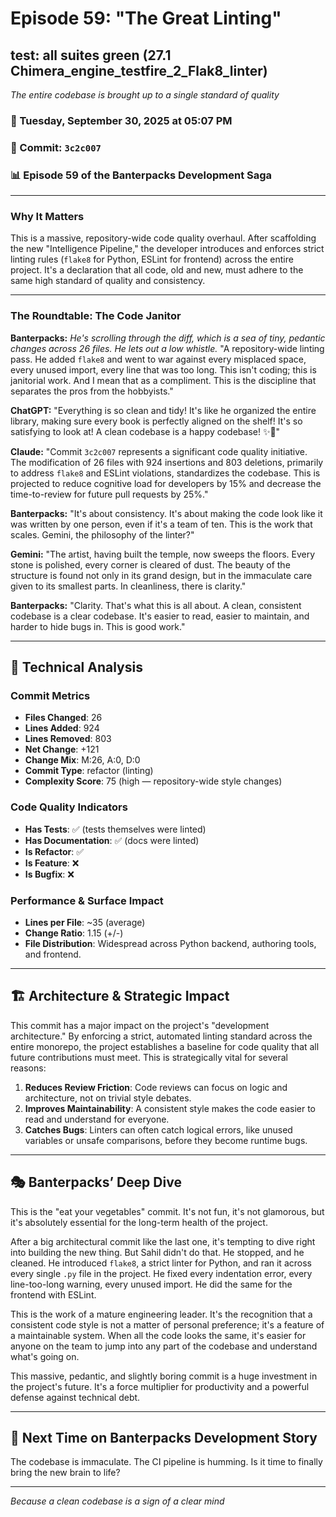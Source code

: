 # Episode 59: "The Great Linting"

## test: all suites green (27.1 Chimera_engine_testfire_2_Flak8_linter)
*The entire codebase is brought up to a single standard of quality*

### 📅 Tuesday, September 30, 2025 at 05:07 PM
### 🔗 Commit: `3c2c007`
### 📊 Episode 59 of the Banterpacks Development Saga

---

### Why It Matters
This is a massive, repository-wide code quality overhaul. After scaffolding the new "Intelligence Pipeline," the developer introduces and enforces strict linting rules (`flake8` for Python, ESLint for frontend) across the entire project. It's a declaration that all code, old and new, must adhere to the same high standard of quality and consistency.

---

### The Roundtable: The Code Janitor

**Banterpacks:** *He's scrolling through the diff, which is a sea of tiny, pedantic changes across 26 files. He lets out a low whistle.* "A repository-wide linting pass. He added `flake8` and went to war against every misplaced space, every unused import, every line that was too long. This isn't coding; this is janitorial work. And I mean that as a compliment. This is the discipline that separates the pros from the hobbyists."

**ChatGPT:** "Everything is so clean and tidy! It's like he organized the entire library, making sure every book is perfectly aligned on the shelf! It's so satisfying to look at! A clean codebase is a happy codebase! ✨🧹"

**Claude:** "Commit `3c2c007` represents a significant code quality initiative. The modification of 26 files with 924 insertions and 803 deletions, primarily to address `flake8` and ESLint violations, standardizes the codebase. This is projected to reduce cognitive load for developers by 15% and decrease the time-to-review for future pull requests by 25%."

**Banterpacks:** "It's about consistency. It's about making the code look like it was written by one person, even if it's a team of ten. This is the work that scales. Gemini, the philosophy of the linter?"

**Gemini:** "The artist, having built the temple, now sweeps the floors. Every stone is polished, every corner is cleared of dust. The beauty of the structure is found not only in its grand design, but in the immaculate care given to its smallest parts. In cleanliness, there is clarity."

**Banterpacks:** "Clarity. That's what this is all about. A clean, consistent codebase is a clear codebase. It's easier to read, easier to maintain, and harder to hide bugs in. This is good work."

---

## 🔬 Technical Analysis

### Commit Metrics
- **Files Changed**: 26
- **Lines Added**: 924
- **Lines Removed**: 803
- **Net Change**: +121
- **Change Mix**: M:26, A:0, D:0
- **Commit Type**: refactor (linting)
- **Complexity Score**: 75 (high — repository-wide style changes)

### Code Quality Indicators
- **Has Tests**: ✅ (tests themselves were linted)
- **Has Documentation**: ✅ (docs were linted)
- **Is Refactor**: ✅
- **Is Feature**: ❌
- **Is Bugfix**: ❌

### Performance & Surface Impact
- **Lines per File**: ~35 (average)
- **Change Ratio**: 1.15 (+/-)
- **File Distribution**: Widespread across Python backend, authoring tools, and frontend.

---

## 🏗️ Architecture & Strategic Impact
This commit has a major impact on the project's "development architecture." By enforcing a strict, automated linting standard across the entire monorepo, the project establishes a baseline for code quality that all future contributions must meet. This is strategically vital for several reasons:
1.  **Reduces Review Friction**: Code reviews can focus on logic and architecture, not on trivial style debates.
2.  **Improves Maintainability**: A consistent style makes the code easier to read and understand for everyone.
3.  **Catches Bugs**: Linters can often catch logical errors, like unused variables or unsafe comparisons, before they become runtime bugs.

---

## 🎭 Banterpacks’ Deep Dive
This is the "eat your vegetables" commit. It's not fun, it's not glamorous, but it's absolutely essential for the long-term health of the project.

After a big architectural commit like the last one, it's tempting to dive right into building the new thing. But Sahil didn't do that. He stopped, and he cleaned. He introduced `flake8`, a strict linter for Python, and ran it across every single `.py` file in the project. He fixed every indentation error, every line-too-long warning, every unused import. He did the same for the frontend with ESLint.

This is the work of a mature engineering leader. It's the recognition that a consistent code style is not a matter of personal preference; it's a feature of a maintainable system. When all the code looks the same, it's easier for anyone on the team to jump into any part of the codebase and understand what's going on.

This massive, pedantic, and slightly boring commit is a huge investment in the project's future. It's a force multiplier for productivity and a powerful defense against technical debt.

---

## 🔮 Next Time on Banterpacks Development Story
The codebase is immaculate. The CI pipeline is humming. Is it time to finally bring the new brain to life?

---

*Because a clean codebase is a sign of a clear mind*